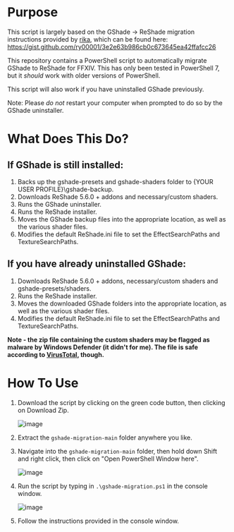 # Purpose
This script is largely based on the GShade -> ReShade migration instructions provided by [rika](https://twitter.com/lostkagamine), which can be found here: 
https://gist.github.com/ry00001/3e2e63b986cb0c673645ea42ffafcc26

This repository contains a PowerShell script to automatically migrate GShade to ReShade for FFXIV. This has only been tested in PowerShell 7, but it *should* work with older versions of PowerShell.

This script will also work if you have uninstalled GShade previously.

Note: Please *do not* restart your computer when prompted to do so by the GShade uninstaller.

# What Does This Do?
## If GShade is still installed:
1. Backs up the gshade-presets and gshade-shaders folder to {YOUR USER PROFILE}\gshade-backup.
2. Downloads ReShade 5.6.0 + addons and necessary/custom shaders.
3. Runs the GShade uninstaller.
4. Runs the ReShade installer.
5. Moves the GShade backup files into the appropriate location, as well as the various shader files.
6. Modifies the default ReShade.ini file to set the EffectSearchPaths and TextureSearchPaths.

## If you have already uninstalled GShade:
1. Downloads ReShade 5.6.0 + addons, necessary/custom shaders and gshade-presets/shaders.
2. Runs the ReShade installer.
3. Moves the downloaded GShade folders into the appropriate location, as well as the various shader files.
4. Modifies the default ReShade.ini file to set the EffectSearchPaths and TextureSearchPaths.

**Note - the zip file containing the custom shaders may be flagged as malware by Windows Defender (it didn't for me). The file is safe according to [VirusTotal](https://www.virustotal.com/gui/file/84bb9c44c60f9a2d4f146d95c2661be91529fe3ab0469c718bfa80bb6006bd9e/detection), though.**

# How To Use
1. Download the script by clicking on the green code button, then clicking on Download Zip.
	
	![image](https://user-images.githubusercontent.com/50959479/217788175-bbbb478a-3ba6-4170-8e73-0ce23a2719e4.png)

2. Extract the `gshade-migration-main` folder anywhere you like.
3. Navigate into the `gshade-migration-main` folder, then hold down Shift and right click, then click on "Open PowerShell Window here".
	
	![image](https://user-images.githubusercontent.com/50959479/217268541-b8f83957-2823-4d72-b258-1fce1c0dfe58.png)

3. Run the script by typing in `.\gshade-migration.ps1` in the console window.
	
	![image](https://user-images.githubusercontent.com/50959479/217268966-39c55952-ec22-4724-9bc9-7dc002fb376b.png)

4. Follow the instructions provided in the console window.
